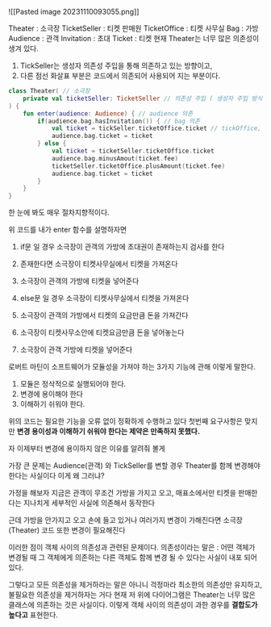 ![[Pasted image 20231110093055.png]]

Theater : 소극장
TicketSeller : 티켓 판매원
TicketOffice : 티켓 사무실
Bag : 가방
Audience : 관객
Invitation : 초대
Ticket : 티켓
현재 Theater는 너무 많은 의존성이 생겨 있다.
1. TickSeller는 생성자 의존성 주입을 통해 의존하고 있는 방향이고,
2. 다른 점선 화살표 부분은 코드에서 의존되어 사용되어 지는 부분이다.
```kotlin
class Theater( // 소극장
	private val ticketSeller: TicketSeller // 의존성 주입 ( 생성자 주입 방식 )
) {
	fun enter(audience: Audience) { // audience 의존
		if(audience.bag.hasInvitation()) { // bag 의존
			val ticket = tickSeller.ticketOffice.ticket // tickOffice, ticket 의존
			audience.bag.ticket = ticket
		} else {
			val ticket = ticketSeller.ticketOffice.ticket
			audience.bag.minusAmout(ticket.fee)
			ticketSeller.ticketOffice.plusAmount(ticket.fee)
			audience.bag.ticket = ticket
		}
	}
}
```
한 눈에 봐도 매우 절차지향적이다.

위 코드를 내가 enter 함수를 설명하자면
1. if문 일 경우 소극장이 관객의 가방에 초대권이 존재하는지 검사를 한다
2. 존재한다면 소극장이 티켓사무실에서 티켓을 가져온다
3. 소극장이 관객의 가방에 티켓을 넣어준다

1. else문 일 경우 소극장이 티켓사무실에서 티켓을 가져온다
2. 소극장이 관객의 가방에서 티켓의 요금만큼 돈을 가져간다
3. 소극장이 티켓사무소안에 티켓요금만큼 돈을 넣어놓는다
4. 소극장이 관객 가방에 티켓을 넣어준다



로버트 마틴이 소프트웨어가 모듈성을 가져야 하는 3가지 기능에 관해 이렇게 말한다.
1. 모듈은 정삭적으로 실행되어야 한다.
2. 변경에 용이해야 한다
3. 이해하기 쉬워야 한다.

위의 코드는 필요한 기능을 오류 없이 정확하게 수행하고 있다 첫번째 요구사항은 맞지만
**변경 용이성과 이해하기 쉬워야 한다는 제약은 만족하지 못했다.**

자 이제부터 변경에 용이하지 않은 이유를 알려줘 볼게

가장 큰 문제는 Audience(관객) 와 TickSeller를 변할 경우 Theater를 함께 변경해야 한다는 사실이다
이게 왜 그러냐?

가정을 해보자 지금은 관객이 무조건 가방을 가지고 오고, 매표소에서만 티켓을 판매한다는 지나치게 세부적인 사실에 의존해서 동작한다

근데 가방을 안가지고 오고 손에 들고 있거나 여러가지 변경이 가해진다면 소극장(Theater) 코드 또한 변경이 필요해진다

이러한 점이 객체 사이의 의존성과 관련된 문제이다.
의존성이라는 말은 : 어떤 객체가 변경될 때 그 객체에게 의존하는 다른 객체도 함께 변경 될 수 있다는 사실이 내포 되어있다.

그렇다고 모든 의존성을 제거하라는 말은 아니니 걱정마라
최소한의 의존성만 유지하고, 불필요한 의존성을 제거하자는 거다
현재 저 위에 다이어그램은 Theater는 너무 많은 클래스에 의존하는 것은 사실이다.
이렇게 객체 사이의 의존성이 과한 경우를 **결합도가 높다고** 표현한다.
